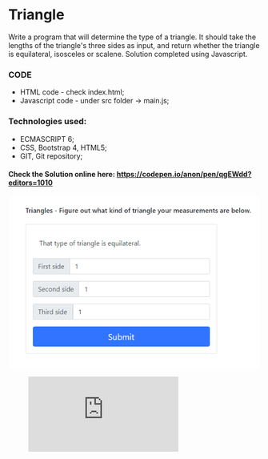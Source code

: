 # Triangle
Write a program that will determine the type of a triangle. It should take the lengths of the triangle's three sides as input, and return whether the triangle is equilateral, isosceles or scalene. Solution completed using Javascript.


### CODE
- HTML code - check index.html;
- Javascript code - under src folder -> main.js; 

### Technologies used:
- ECMASCRIPT 6; 
- CSS, Bootstrap 4, HTML5;
- GIT, Git repository; 

#### Check the Solution online here: https://codepen.io/anon/pen/qgEWdd?editors=1010
  <p align="left">
    <img src="https://raw.githubusercontent.com/Portfolio-Projects/Triangle/master/img/triangle.png">
  </p>

<figure class="video_container">
  <iframe src="https://codepen.io/anon/pen/daPKqN?editors=1010" frameborder="0" allowfullscreen="true"> </iframe>
</figure>


